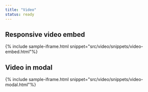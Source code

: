 ```yaml
---
title: "Video"
status: ready
---
```


## Responsive video embed

{% include sample-iframe.html snippet="src/video/snippets/video-embed.html"%}

## Video in modal

{% include sample-iframe.html snippet="src/video/snippets/video-modal.html"%}
